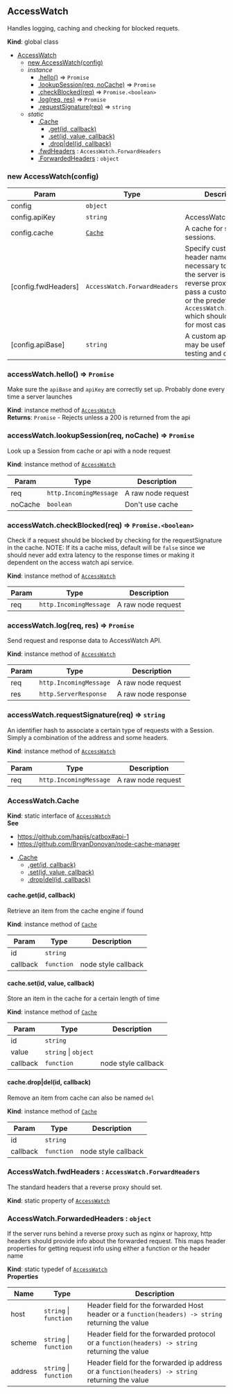 <a name="AccessWatch"></a>

## AccessWatch
Handles logging, caching and checking for blocked requets.

**Kind**: global class  

* [AccessWatch](#AccessWatch)
    * [new AccessWatch(config)](#new_AccessWatch_new)
    * _instance_
        * [.hello()](#AccessWatch+hello) ⇒ <code>Promise</code>
        * [.lookupSession(req, noCache)](#AccessWatch+lookupSession) ⇒ <code>Promise</code>
        * [.checkBlocked(req)](#AccessWatch+checkBlocked) ⇒ <code>Promise.&lt;boolean&gt;</code>
        * [.log(req, res)](#AccessWatch+log) ⇒ <code>Promise</code>
        * [.requestSignature(req)](#AccessWatch+requestSignature) ⇒ <code>string</code>
    * _static_
        * [.Cache](#AccessWatch.Cache)
            * [.get(id, callback)](#AccessWatch.Cache+get)
            * [.set(id, value, callback)](#AccessWatch.Cache+set)
            * [.drop|del(id, callback)](#AccessWatch.Cache+drop|del)
        * [.fwdHeaders](#AccessWatch.fwdHeaders) : <code>AccessWatch.ForwardHeaders</code>
        * [.ForwardedHeaders](#AccessWatch.ForwardedHeaders) : <code>object</code>

<a name="new_AccessWatch_new"></a>

### new AccessWatch(config)

| Param | Type | Description |
| --- | --- | --- |
| config | <code>object</code> |  |
| config.apiKey | <code>string</code> | AccessWatch api key |
| config.cache | <code>[Cache](#AccessWatch.Cache)</code> | A cache for storing sessions. |
| [config.fwdHeaders] | <code>AccessWatch.ForwardHeaders</code> | Specify custom proxy header names. It is necessary to set this if the server is behind a reverse proxy. Use pass a custom object or the predefined `AccessWatch.fwdHeaders` which should sufficient for most cases. |
| [config.apiBase] | <code>string</code> | A custom api base url, may be useful for testing and debugging. |

<a name="AccessWatch+hello"></a>

### accessWatch.hello() ⇒ <code>Promise</code>
Make sure the `apiBase` and `apiKey` are correctly set up. Probably done
every time a server launches

**Kind**: instance method of <code>[AccessWatch](#AccessWatch)</code>  
**Returns**: <code>Promise</code> - Rejects unless a 200 is returned from the api  
<a name="AccessWatch+lookupSession"></a>

### accessWatch.lookupSession(req, noCache) ⇒ <code>Promise</code>
Look up a Session from cache or api with a node request

**Kind**: instance method of <code>[AccessWatch](#AccessWatch)</code>  

| Param | Type | Description |
| --- | --- | --- |
| req | <code>http.IncomingMessage</code> | A raw node request |
| noCache | <code>boolean</code> | Don't use cache |

<a name="AccessWatch+checkBlocked"></a>

### accessWatch.checkBlocked(req) ⇒ <code>Promise.&lt;boolean&gt;</code>
Check if a request should be blocked by checking for the requestSignature
in the cache.
NOTE: If its a cache miss, default will be `false` since we should never
add extra latency to the response times or making it dependent on the
access watch api service.

**Kind**: instance method of <code>[AccessWatch](#AccessWatch)</code>  

| Param | Type | Description |
| --- | --- | --- |
| req | <code>http.IncomingMessage</code> | A raw node request |

<a name="AccessWatch+log"></a>

### accessWatch.log(req, res) ⇒ <code>Promise</code>
Send request and response data to AccessWatch API.

**Kind**: instance method of <code>[AccessWatch](#AccessWatch)</code>  

| Param | Type | Description |
| --- | --- | --- |
| req | <code>http.IncomingMessage</code> | A raw node request |
| res | <code>http.ServerResponse</code> | A raw node response |

<a name="AccessWatch+requestSignature"></a>

### accessWatch.requestSignature(req) ⇒ <code>string</code>
An identifier hash to associate a certain type of requests with a Session.
Simply a combination of the address and some headers.

**Kind**: instance method of <code>[AccessWatch](#AccessWatch)</code>  

| Param | Type | Description |
| --- | --- | --- |
| req | <code>http.IncomingMessage</code> | A raw node request |

<a name="AccessWatch.Cache"></a>

### AccessWatch.Cache
**Kind**: static interface of <code>[AccessWatch](#AccessWatch)</code>  
**See**

- https://github.com/hapijs/catbox#api-1
- https://github.com/BryanDonovan/node-cache-manager


* [.Cache](#AccessWatch.Cache)
    * [.get(id, callback)](#AccessWatch.Cache+get)
    * [.set(id, value, callback)](#AccessWatch.Cache+set)
    * [.drop|del(id, callback)](#AccessWatch.Cache+drop|del)

<a name="AccessWatch.Cache+get"></a>

#### cache.get(id, callback)
Retrieve an item from the cache engine if found

**Kind**: instance method of <code>[Cache](#AccessWatch.Cache)</code>  

| Param | Type | Description |
| --- | --- | --- |
| id | <code>string</code> |  |
| callback | <code>function</code> | node style callback |

<a name="AccessWatch.Cache+set"></a>

#### cache.set(id, value, callback)
Store an item in the cache for a certain length of time

**Kind**: instance method of <code>[Cache](#AccessWatch.Cache)</code>  

| Param | Type | Description |
| --- | --- | --- |
| id | <code>string</code> |  |
| value | <code>string</code> &#124; <code>object</code> |  |
| callback | <code>function</code> | node style callback |

<a name="AccessWatch.Cache+drop|del"></a>

#### cache.drop|del(id, callback)
Remove an item from cache can also be named `del`

**Kind**: instance method of <code>[Cache](#AccessWatch.Cache)</code>  

| Param | Type | Description |
| --- | --- | --- |
| id | <code>string</code> |  |
| callback | <code>function</code> | node style callback |

<a name="AccessWatch.fwdHeaders"></a>

### AccessWatch.fwdHeaders : <code>AccessWatch.ForwardHeaders</code>
The standard headers that a reverse proxy should set.

**Kind**: static property of <code>[AccessWatch](#AccessWatch)</code>  
<a name="AccessWatch.ForwardedHeaders"></a>

### AccessWatch.ForwardedHeaders : <code>object</code>
If the server runs behind a reverse proxy such as nginx or haproxy,
http headers should provide info about the forwarded request. This maps
header properties for getting request info using either a function or the
header name

**Kind**: static typedef of <code>[AccessWatch](#AccessWatch)</code>  
**Properties**

| Name | Type | Description |
| --- | --- | --- |
| host | <code>string</code> &#124; <code>function</code> | Header field for the forwarded Host header or a `function(headers) -> string` returning the value |
| scheme | <code>string</code> &#124; <code>function</code> | Header field for the forwarded protocol or a `function(headers) -> string` returning the value |
| address | <code>string</code> &#124; <code>function</code> | Header field for the forwarded ip address or a `function(headers) -> string` returning the value |

